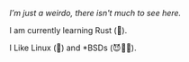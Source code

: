 *I’m just a weirdo, there isn't much to see here.*

I am currently learning Rust (🦀).

I Like Linux (🐧) and \*BSDs (😈🐡🚩).

<!-- How much I've edited this thing exactly?? -->
